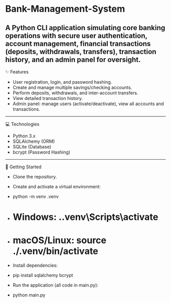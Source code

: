 # Bank-Management-System
A Python CLI application simulating core banking operations with secure user authentication, account management, financial transactions (deposits, withdrawals, transfers), transaction history, and an admin panel for oversight.
---
✨ Features
- User registration, login, and password hashing.
- Create and manage multiple savings/checking accounts.
- Perform deposits, withdrawals, and inter-account transfers.
- View detailed transaction history.
- Admin panel: manage users (activate/deactivate), view all accounts and transactions.
---
💻 Technologies
- Python 3.x
- SQLAlchemy (ORM)
- SQLite (Database)
- bcrypt (Password Hashing)
---
🚀 Getting Started
- Clone the repository.
- Create and activate a virtual environment:
- python -m venv .venv
- # Windows: .\.venv\Scripts\activate
- # macOS/Linux: source ./.venv/bin/activate

- Install dependencies:
- pip install sqlalchemy bcrypt

- Run the application (all code in main.py):
- python main.py
